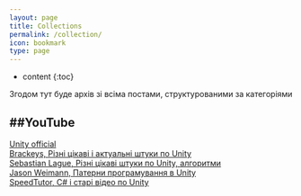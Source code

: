```yaml
---
layout: page
title: Collections
permalink: /collection/
icon: bookmark
type: page
---
```


* content
{:toc}

Згодом тут буде архів зі всіма постами, структурованими за категоріями


##YouTube
---
[Unity official](https://www.youtube.com/channel/UCG08EqOAXJk_YXPDsAvReSg "Unity official")  
[Brackeys, Різні цікаві і актуальні штуки по Unity](https://www.youtube.com/channel/UCYbK_tjZ2OrIZFBvU6CCMiA "Brackeys")  
[Sebastian Lague, Різні цікаві штуки по Unity, алгоритми](https://www.youtube.com/channel/UCmtyQOKKmrMVaKuRXz02jbQ "Sebastian Lague")  
[Jason Weimann, Патерни програмування в Unity](https://www.youtube.com/channel/UCX_b3NNQN5bzExm-22-NVVg "Jason Weimann")  
[SpeedTutor, C# і старі відео по Unity](https://www.youtube.com/channel/UCwYuQIa9lgjvDiZryUVtFGw "SpeedTutor")  

